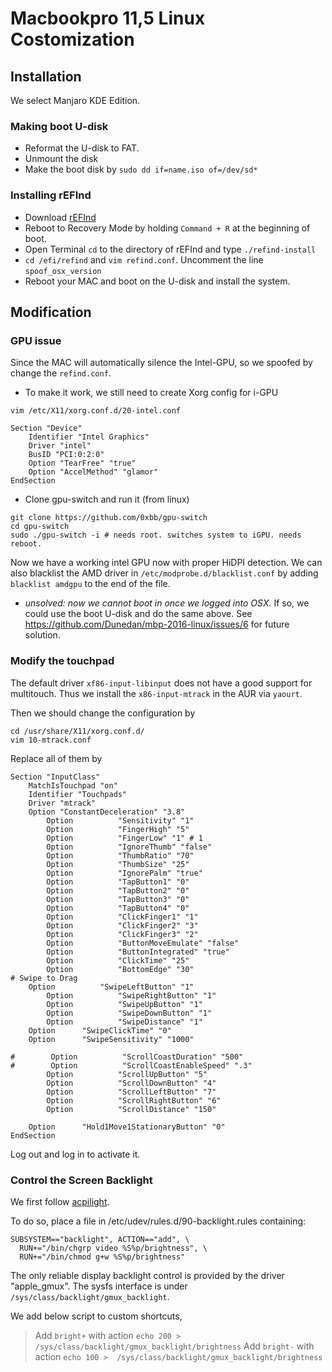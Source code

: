 # Macbookpro 11,5 Linux Costomization
## Installation
We select Manjaro KDE Edition. 
### Making boot U-disk
* Reformat the U-disk to FAT.
* Unmount the disk
* Make the boot disk by `sudo dd if=name.iso of=/dev/sd*`

### Installing rEFInd
* Download [rEFInd](http://www.rodsbooks.com/refind/getting.html) 
* Reboot to Recovery Mode by holding `Command + R` at the beginning of boot.
* Open Terminal `cd` to the directory of rEFInd and type `./refind-install`
* `cd /efi/refind` and `vim refind.conf`. Uncomment the line `spoof_osx_version`
* Reboot your MAC and boot on the U-disk and install the system.
## Modification
### GPU issue
Since the MAC will automatically silence the Intel-GPU, so we spoofed by change the `refind.conf`. 

* To make it work, we still need to create Xorg config for i-GPU

`vim /etc/X11/xorg.conf.d/20-intel.conf`
~~~
Section "Device"
	Identifier "Intel Graphics"
	Driver "intel"
	BusID "PCI:0:2:0"
	Option "TearFree" "true"
	Option "AccelMethod" "glamor"
EndSection
~~~
* Clone gpu-switch and run it (from linux)
~~~
git clone https://github.com/0xbb/gpu-switch
cd gpu-switch
sudo ./gpu-switch -i # needs root. switches system to iGPU. needs reboot.
~~~

Now we have a working intel GPU now with proper HiDPI detection. We can also blacklist the AMD driver in `/etc/modprobe.d/blacklist.conf` by adding `blacklist amdgpu` to the end of the file.

* *unsolved: now we cannot boot in once we logged into OSX.* If so, we could use the boot U-disk and do the same above. See https://github.com/Dunedan/mbp-2016-linux/issues/6 for future solution.

### Modify the touchpad
The default driver `xf86-input-libinput` does not have a good support for multitouch. Thus we install the `x86-input-mtrack` in the AUR via `yaourt`.

Then we should change the configuration by
~~~
cd /usr/share/X11/xorg.conf.d/
vim 10-mtrack.conf	
~~~
Replace all of them by 
~~~
Section "InputClass"
    MatchIsTouchpad "on"
    Identifier "Touchpads"
    Driver "mtrack"
    Option "ConstantDeceleration" "3.8"
        Option          "Sensitivity" "1"
        Option          "FingerHigh" "5"
        Option          "FingerLow" "1" # 1
        Option          "IgnoreThumb" "false"
        Option          "ThumbRatio" "70"
        Option          "ThumbSize" "25"
        Option          "IgnorePalm" "true"
        Option          "TapButton1" "0"
        Option          "TapButton2" "0"
        Option          "TapButton3" "0"
        Option          "TapButton4" "0"
        Option          "ClickFinger1" "1"
        Option          "ClickFinger2" "3"
        Option          "ClickFinger3" "2"
        Option          "ButtonMoveEmulate" "false"
        Option          "ButtonIntegrated" "true"
        Option          "ClickTime" "25"
        Option          "BottomEdge" "30"
# Swipe to Drag
	Option          "SwipeLeftButton" "1"
        Option          "SwipeRightButton" "1"
        Option          "SwipeUpButton" "1"
        Option          "SwipeDownButton" "1"
        Option          "SwipeDistance" "1"
	Option		"SwipeClickTime" "0"
	Option		"SwipeSensitivity" "1000"

#        Option          "ScrollCoastDuration" "500"
#        Option          "ScrollCoastEnableSpeed" ".3"
        Option          "ScrollUpButton" "5"
        Option          "ScrollDownButton" "4"
        Option          "ScrollLeftButton" "7"
        Option          "ScrollRightButton" "6"
        Option          "ScrollDistance" "150"

	Option 		"Hold1Move1StationaryButton" "0"
EndSection
~~~

Log out and log in to activate it.

### Control the Screen Backlight
We first follow [acpilight](https://github.com/wavexx/acpilight/).

To do so, place a file in /etc/udev/rules.d/90-backlight.rules containing:
~~~
SUBSYSTEM=="backlight", ACTION=="add", \
  RUN+="/bin/chgrp video %S%p/brightness", \
  RUN+="/bin/chmod g+w %S%p/brightness"
~~~

The only reliable display backlight control is provided by the driver "apple_gmux". The sysfs interface is under `/sys/class/backlight/gmux_backlight`.

We add below script to custom shortcuts,

> Add `bright+` with action `echo 200 >  /sys/class/backlight/gmux_backlight/brightness`
 Add `bright-` with action `echo 100 >  /sys/class/backlight/gmux_backlight/brightness`
